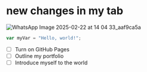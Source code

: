 # new changes in my tab
![WhatsApp Image 2025-02-22 at 14 04 33_aaf9ca5a](https://github.com/user-attachments/assets/b6b6991d-90bb-4634-ae97-6f289995bf06)
``` javascript
var myVar = "Hello, world!";
```
- [ ] Turn on GitHub Pages
- [ ] Outline my portfolio
- [ ] Introduce myself to the world
